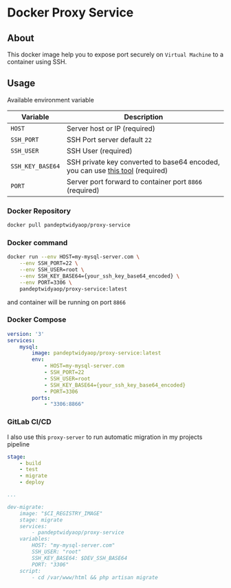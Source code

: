 # Docker Proxy Service
## About
This docker image help you to expose port securely on `Virtual Machine` to a container using SSH.

## Usage

Available environment variable

| Variable | Description |
-----------| ------------|
|`HOST` | Server host or IP (required)| 
|`SSH_PORT` | SSH Port server default `22` |
|`SSH_USER` | SSH User (required) |
|`SSH_KEY_BASE64`| SSH private key converted to base64 encoded, you can use [this tool](https://www.base64encode.org/) (required) |
|`PORT` | Server port forward to container port `8866` (required)|

### Docker Repository

```sh
docker pull pandeptwidyaop/proxy-service
```

### Docker command
```sh
docker run --env HOST=my-mysql-server.com \
    --env SSH_PORT=22 \
    --env SSH_USER=root \
    --env SSH_KEY_BASE64={your_ssh_key_base64_encoded} \
    --env PORT=3306 \
    pandeptwidyaop/proxy-service:latest
```

and container will be running on port `8866`

### Docker Compose
```yml
version: '3'
services: 
    mysql:
        image: pandeptwidyaop/proxy-service:latest
        env:
            - HOST=my-mysql-server.com
            - SSH_PORT=22
            - SSH_USER=root
            - SSH_KEY_BASE64={your_ssh_key_base64_encoded}
            - PORT=3306
        ports:
            - "3306:8866"
```

### GitLab CI/CD
I also use this `proxy-server` to run automatic migration in my projects pipeline

```yml
stage:
    - build
    - test
    - migrate
    - deploy

...

dev-migrate:
    image: "$CI_REGISTRY_IMAGE"
    stage: migrate
    services:
        - pandeptwidyaop/proxy-service
    variables:
        HOST: "my-mysql-server.com"
        SSH_USER: "root"
        SSH_KEY_BASE64: $DEV_SSH_BASE64
        PORT: "3306"
    script:
        - cd /var/www/html && php artisan migrate

```
